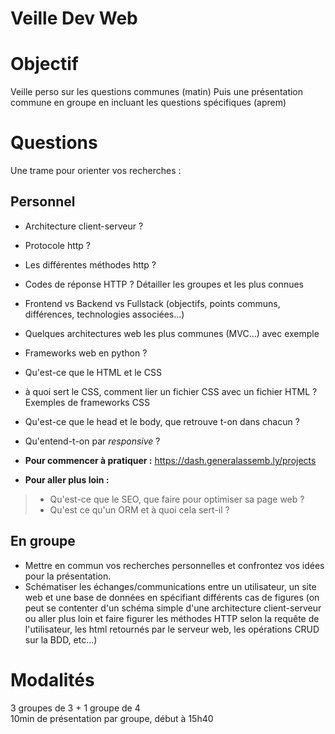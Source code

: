 # Veille Dev Web

# Objectif
Veille perso sur les questions communes (matin)
Puis une présentation commune en groupe en incluant les questions spécifiques (aprem)

# Questions
Une trame pour orienter vos recherches :

## Personnel
- Architecture client-serveur ?
- Protocole http ?
- Les différentes méthodes http ? 
- Codes de réponse HTTP ? Détailler les groupes et les plus connues
- Frontend vs Backend vs Fullstack (objectifs, points communs, différences, technologies associées...)
- Quelques architectures web les plus communes (MVC...) avec exemple
- Frameworks web en python ?
- Qu'est-ce que le HTML et le CSS
- à quoi sert le CSS, comment lier un fichier CSS avec un fichier HTML ? Exemples de frameworks CSS
- Qu'est-ce que le head et le body, que retrouve t-on dans chacun ?
- Qu'entend-t-on par *responsive* ?
- **Pour commencer à pratiquer :** https://dash.generalassemb.ly/projects

- **Pour aller plus loin :**
>- Qu'est-ce que le SEO, que faire pour optimiser sa page web ?
>- Qu'est ce qu'un ORM et à quoi cela sert-il ?

## En groupe
- Mettre en commun vos recherches personnelles et confrontez vos idées pour la présentation.
- Schématiser les échanges/communications entre un utilisateur, un site web et une base de données en spécifiant différents cas de figures (on peut se contenter d'un schéma simple d'une architecture client-serveur ou aller plus loin et faire figurer les méthodes HTTP selon la requête de l'utilisateur, les html retournés par le serveur web, les opérations CRUD sur la BDD, etc...)

# Modalités
3 groupes de 3 + 1 groupe de 4  
10min de présentation par groupe, début à 15h40
